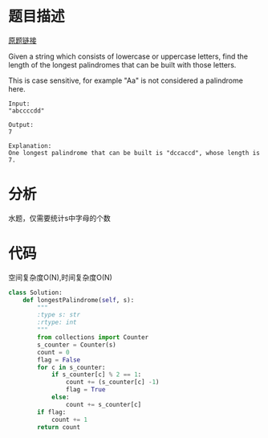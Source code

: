 
# 题目描述
[原题链接](https://leetcode.com/problems/longest-palindrome/)

Given a string which consists of lowercase or uppercase letters, find the length of the longest palindromes that can be built with those letters.

This is case sensitive, for example "Aa" is not considered a palindrome here.



```
Input:
"abccccdd"

Output:
7

Explanation:
One longest palindrome that can be built is "dccaccd", whose length is 7.
```

<!--more-->

# 分析
水题，仅需要统计s中字母的个数

# 代码
空间复杂度O(N),时间复杂度O(N)
```Python
class Solution:
    def longestPalindrome(self, s):
        """
        :type s: str
        :rtype: int
        """
        from collections import Counter
        s_counter = Counter(s)
        count = 0
        flag = False
        for c in s_counter:
            if s_counter[c] % 2 == 1:
                count += (s_counter[c] -1)
                flag = True
            else:
                count += s_counter[c]
        if flag:
            count += 1
        return count
        
```
            